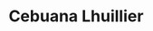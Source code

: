 ---
title: "Cebuana Lhuillier"
url: /los-banos/cebuana-lhuillier-national-highway/
shop: pawnbroker
---